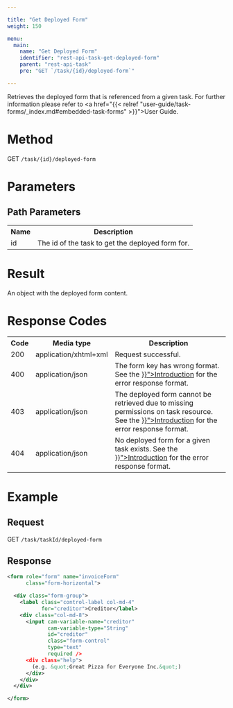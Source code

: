```yaml
---

title: "Get Deployed Form"
weight: 150

menu:
  main:
    name: "Get Deployed Form"
    identifier: "rest-api-task-get-deployed-form"
    parent: "rest-api-task"
    pre: "GET `/task/{id}/deployed-form`"

---
```


Retrieves the deployed form that is referenced from a given task. For further information please refer to
<a href="{{< relref "user-guide/task-forms/_index.md#embedded-task-forms" >}}">User Guide</a>.


# Method

GET `/task/{id}/deployed-form`

# Parameters

## Path Parameters

<table class="table table-striped">
  <tr>
    <th>Name</th>
    <th>Description</th>
  </tr>
  <tr>
    <td>id</td>
    <td>The id of the task to get the deployed form for.</td>
  </tr>
</table>

# Result

An object with the deployed form content.

# Response Codes

<table class="table table-striped">
  <tr>
    <th>Code</th>
    <th>Media type</th>
    <th>Description</th>
  </tr>
  <tr>
    <td>200</td>
    <td>application/xhtml+xml</td>
    <td>Request successful.</td>
  </tr>
  <tr>
    <td>400</td>
    <td>application/json</td>
    <td>The form key has wrong format.
    See the <a href="{{< relref "reference/rest/overview/_index.md#error-handling" >}}">Introduction</a>
    for the error response format.</td>
  </tr>
  <tr>
    <td>403</td>
    <td>application/json</td>
    <td>The deployed form cannot be retrieved due to missing permissions on task resource.
    See the <a href="{{< relref "reference/rest/overview/_index.md#error-handling" >}}">Introduction</a>
    for the error response format.</td>
  </tr>
  <tr>
    <td>404</td>
    <td>application/json</td>
    <td>No deployed form for a given task exists.
    See the <a href="{{< relref "reference/rest/overview/_index.md#error-handling" >}}">Introduction</a>
    for the error response format.</td>
  </tr>
</table>

# Example

## Request

GET `/task/taskId/deployed-form`

## Response

```xml
<form role="form" name="invoiceForm"
      class="form-horizontal">

  <div class="form-group">
    <label class="control-label col-md-4"
           for="creditor">Creditor</label>
    <div class="col-md-8">
      <input cam-variable-name="creditor"
             cam-variable-type="String"
             id="creditor"
             class="form-control"
             type="text"
             required />
      <div class="help">
        (e.g. &quot;Great Pizza for Everyone Inc.&quot;)
      </div>
    </div>
  </div>

</form>
```
